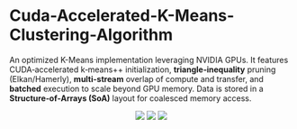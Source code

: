 # Cuda-Accelerated-K-Means-Clustering-Algorithm
An optimized K-Means implementation leveraging NVIDIA GPUs. It features CUDA‑accelerated k‑means++ initialization, **triangle‑inequality** pruning (Elkan/Hamerly), **multi-stream** overlap of compute and transfer, and **batched** execution to scale beyond GPU memory. Data is stored in a **Structure‑of‑Arrays (SoA)** layout for coalesced memory access.

<p align="center"> <img src="https://img.shields.io/badge/CUDA-11%2B-76B900.svg"/> <img src="https://img.shields.io/badge/CMake-3.20%2B-blue.svg"/> <img src="https://img.shields.io/badge/License-MIT-lightgrey.svg"/> </p>
